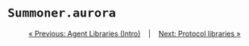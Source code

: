 # <code style="background: transparent;">Summoner<b>.aurora</b></code>


<p align="center">
  <a href="index.md">&laquo; Previous: Agent Libraries (Intro)</a> &nbsp;&nbsp;&nbsp;|&nbsp;&nbsp;&nbsp; <a href="../lib_proto/index.md">Next: Protocol libraries &raquo;</a>
</p>